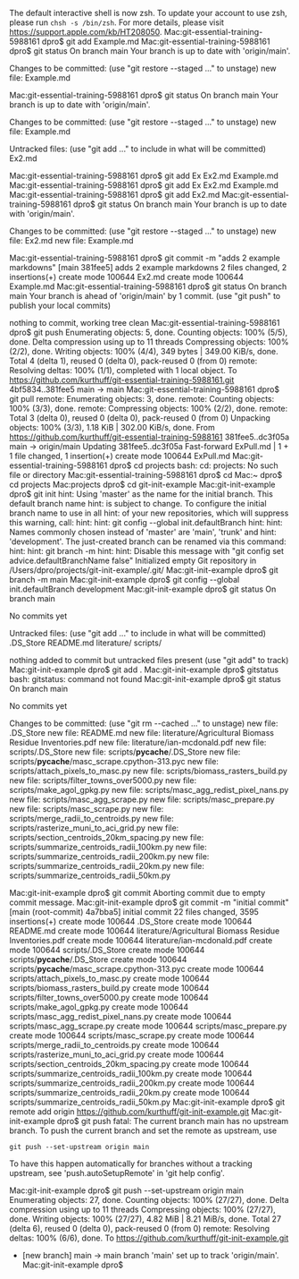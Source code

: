 The default interactive shell is now zsh.
To update your account to use zsh, please run `chsh -s /bin/zsh`.
For more details, please visit https://support.apple.com/kb/HT208050.
Mac:git-essential-training-5988161 dpro$ git add Example.md
Mac:git-essential-training-5988161 dpro$ git status
On branch main
Your branch is up to date with 'origin/main'.

Changes to be committed:
  (use "git restore --staged <file>..." to unstage)
        new file:   Example.md

Mac:git-essential-training-5988161 dpro$ git status
On branch main
Your branch is up to date with 'origin/main'.

Changes to be committed:
  (use "git restore --staged <file>..." to unstage)
        new file:   Example.md

Untracked files:
  (use "git add <file>..." to include in what will be committed)
        Ex2.md

Mac:git-essential-training-5988161 dpro$ git add Ex
Ex2.md      Example.md  
Mac:git-essential-training-5988161 dpro$ git add Ex
Ex2.md      Example.md  
Mac:git-essential-training-5988161 dpro$ git add Ex2.md 
Mac:git-essential-training-5988161 dpro$ git status
On branch main
Your branch is up to date with 'origin/main'.

Changes to be committed:
  (use "git restore --staged <file>..." to unstage)
        new file:   Ex2.md
        new file:   Example.md

Mac:git-essential-training-5988161 dpro$ git commit -m "adds 2 example markdowns"
[main 381fee5] adds 2 example markdowns
 2 files changed, 2 insertions(+)
 create mode 100644 Ex2.md
 create mode 100644 Example.md
Mac:git-essential-training-5988161 dpro$ git status
On branch main
Your branch is ahead of 'origin/main' by 1 commit.
  (use "git push" to publish your local commits)

nothing to commit, working tree clean
Mac:git-essential-training-5988161 dpro$ git push
Enumerating objects: 5, done.
Counting objects: 100% (5/5), done.
Delta compression using up to 11 threads
Compressing objects: 100% (2/2), done.
Writing objects: 100% (4/4), 349 bytes | 349.00 KiB/s, done.
Total 4 (delta 1), reused 0 (delta 0), pack-reused 0 (from 0)
remote: Resolving deltas: 100% (1/1), completed with 1 local object.
To https://github.com/kurthuff/git-essential-training-5988161.git
   4bf5834..381fee5  main -> main
Mac:git-essential-training-5988161 dpro$ git pull
remote: Enumerating objects: 3, done.
remote: Counting objects: 100% (3/3), done.
remote: Compressing objects: 100% (2/2), done.
remote: Total 3 (delta 0), reused 0 (delta 0), pack-reused 0 (from 0)
Unpacking objects: 100% (3/3), 1.18 KiB | 302.00 KiB/s, done.
From https://github.com/kurthuff/git-essential-training-5988161
   381fee5..dc3f05a  main       -> origin/main
Updating 381fee5..dc3f05a
Fast-forward
 ExPull.md | 1 +
 1 file changed, 1 insertion(+)
 create mode 100644 ExPull.md
Mac:git-essential-training-5988161 dpro$ cd projects
bash: cd: projects: No such file or directory
Mac:git-essential-training-5988161 dpro$ cd
Mac:~ dpro$ cd projects
Mac:projects dpro$ cd git-init-example
Mac:git-init-example dpro$ git init
hint: Using 'master' as the name for the initial branch. This default branch name
hint: is subject to change. To configure the initial branch name to use in all
hint: of your new repositories, which will suppress this warning, call:
hint:
hint:   git config --global init.defaultBranch <name>
hint:
hint: Names commonly chosen instead of 'master' are 'main', 'trunk' and
hint: 'development'. The just-created branch can be renamed via this command:
hint:
hint:   git branch -m <name>
hint:
hint: Disable this message with "git config set advice.defaultBranchName false"
Initialized empty Git repository in /Users/dpro/projects/git-init-example/.git/
Mac:git-init-example dpro$ git branch -m main
Mac:git-init-example dpro$ git config --global init.defaultBranch development
Mac:git-init-example dpro$ git status
On branch main

No commits yet

Untracked files:
  (use "git add <file>..." to include in what will be committed)
        .DS_Store
        README.md
        literature/
        scripts/

nothing added to commit but untracked files present (use "git add" to track)
Mac:git-init-example dpro$ git add .
Mac:git-init-example dpro$ gitstatus
bash: gitstatus: command not found
Mac:git-init-example dpro$ git status
On branch main

No commits yet

Changes to be committed:
  (use "git rm --cached <file>..." to unstage)
        new file:   .DS_Store
        new file:   README.md
        new file:   literature/Agricultural Biomass Residue Inventories.pdf
        new file:   literature/ian-mcdonald.pdf
        new file:   scripts/.DS_Store
        new file:   scripts/__pycache__/.DS_Store
        new file:   scripts/__pycache__/masc_scrape.cpython-313.pyc
        new file:   scripts/attach_pixels_to_masc.py
        new file:   scripts/biomass_rasters_build.py
        new file:   scripts/filter_towns_over5000.py
        new file:   scripts/make_agol_gpkg.py
        new file:   scripts/masc_agg_redist_pixel_nans.py
        new file:   scripts/masc_agg_scrape.py
        new file:   scripts/masc_prepare.py
        new file:   scripts/masc_scrape.py
        new file:   scripts/merge_radii_to_centroids.py
        new file:   scripts/rasterize_muni_to_aci_grid.py
        new file:   scripts/section_centroids_20km_spacing.py
        new file:   scripts/summarize_centroids_radii_100km.py
        new file:   scripts/summarize_centroids_radii_200km.py
        new file:   scripts/summarize_centroids_radii_20km.py
        new file:   scripts/summarize_centroids_radii_50km.py

Mac:git-init-example dpro$ git commit
Aborting commit due to empty commit message.
Mac:git-init-example dpro$ git commit -m "initial commit"
[main (root-commit) 4a7bba5] initial commit
 22 files changed, 3595 insertions(+)
 create mode 100644 .DS_Store
 create mode 100644 README.md
 create mode 100644 literature/Agricultural Biomass Residue Inventories.pdf
 create mode 100644 literature/ian-mcdonald.pdf
 create mode 100644 scripts/.DS_Store
 create mode 100644 scripts/__pycache__/.DS_Store
 create mode 100644 scripts/__pycache__/masc_scrape.cpython-313.pyc
 create mode 100644 scripts/attach_pixels_to_masc.py
 create mode 100644 scripts/biomass_rasters_build.py
 create mode 100644 scripts/filter_towns_over5000.py
 create mode 100644 scripts/make_agol_gpkg.py
 create mode 100644 scripts/masc_agg_redist_pixel_nans.py
 create mode 100644 scripts/masc_agg_scrape.py
 create mode 100644 scripts/masc_prepare.py
 create mode 100644 scripts/masc_scrape.py
 create mode 100644 scripts/merge_radii_to_centroids.py
 create mode 100644 scripts/rasterize_muni_to_aci_grid.py
 create mode 100644 scripts/section_centroids_20km_spacing.py
 create mode 100644 scripts/summarize_centroids_radii_100km.py
 create mode 100644 scripts/summarize_centroids_radii_200km.py
 create mode 100644 scripts/summarize_centroids_radii_20km.py
 create mode 100644 scripts/summarize_centroids_radii_50km.py
Mac:git-init-example dpro$ git remote add origin https://github.com/kurthuff/git-init-example.git
Mac:git-init-example dpro$ git push
fatal: The current branch main has no upstream branch.
To push the current branch and set the remote as upstream, use

    git push --set-upstream origin main

To have this happen automatically for branches without a tracking
upstream, see 'push.autoSetupRemote' in 'git help config'.

Mac:git-init-example dpro$ git push --set-upstream origin main
Enumerating objects: 27, done.
Counting objects: 100% (27/27), done.
Delta compression using up to 11 threads
Compressing objects: 100% (27/27), done.
Writing objects: 100% (27/27), 4.82 MiB | 8.21 MiB/s, done.
Total 27 (delta 6), reused 0 (delta 0), pack-reused 0 (from 0)
remote: Resolving deltas: 100% (6/6), done.
To https://github.com/kurthuff/git-init-example.git
 * [new branch]      main -> main
branch 'main' set up to track 'origin/main'.
Mac:git-init-example dpro$ 